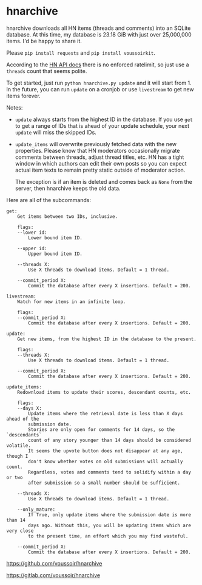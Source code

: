 hnarchive
=========

hnarchive downloads all HN items (threads and comments) into an SQLite database. At this time, my database is 23.18 GiB with just over 25,000,000 items. I'd be happy to share it.

Please `pip install requests` and `pip install voussoirkit`.

According to the [HN API docs](https://github.com/HackerNews/API) there is no enforced ratelimit, so just use a `threads` count that seems polite.

To get started, just run `python hnarchive.py update` and it will start from 1. In the future, you can run `update` on a cronjob or use `livestream` to get new items forever.

Notes:

- `update` always starts from the highest ID in the database. If you use `get` to get a range of IDs that is ahead of your update schedule, your next `update` will miss the skipped IDs.

- `update_items` will overwrite previously fetched data with the new properties. Please know that HN moderators occasionally migrate comments between threads, adjust thread titles, etc. HN has a tight window in which authors can edit their own posts so you can expect actual item texts to remain pretty static outside of moderator action.

  The exception is if an item is deleted and comes back as `None` from the server, then hnarchive keeps the old data.

Here are all of the subcommands:

    get:
        Get items between two IDs, inclusive.

        flags:
        --lower id:
            Lower bound item ID.

        --upper id:
            Upper bound item ID.

        --threads X:
            Use X threads to download items. Default = 1 thread.

        --commit_period X:
            Commit the database after every X insertions. Default = 200.

    livestream:
        Watch for new items in an infinite loop.

        flags:
        --commit_period X:
            Commit the database after every X insertions. Default = 200.

    update:
        Get new items, from the highest ID in the database to the present.

        flags:
        --threads X:
            Use X threads to download items. Default = 1 thread.

        --commit_period X:
            Commit the database after every X insertions. Default = 200.

    update_items:
        Redownload items to update their scores, descendant counts, etc.

        flags:
        --days X:
            Update items where the retrieval date is less than X days ahead of the
            submission date.
            Stories are only open for comments for 14 days, so the `descendants`
            count of any story younger than 14 days should be considered volatile.
            It seems the upvote button does not disappear at any age, though I
            don't know whether votes on old submissions will actually count.
            Regardless, votes and comments tend to solidify within a day or two
            after submission so a small number should be sufficient.

        --threads X:
            Use X threads to download items. Default = 1 thread.

        --only_mature:
            If True, only update items where the submission date is more than 14
            days ago. Without this, you will be updating items which are very close
            to the present time, an effort which you may find wasteful.

        --commit_period X:
            Commit the database after every X insertions. Default = 200.

https://github.com/voussoir/hnarchive

https://gitlab.com/voussoir/hnarchive
